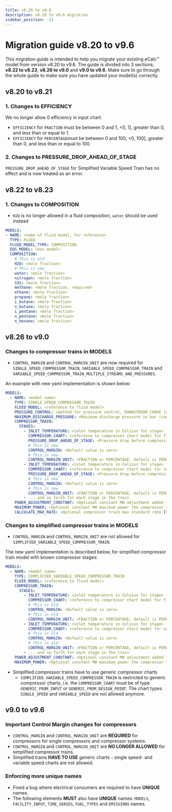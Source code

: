 ```yaml
---
title: v8.20 to v9.6
description: v8.20 to v9.6 migration
sidebar_position: -11
---
```


# Migration guide v8.20 to v9.6

This migration guide is intended to help you migrate your existing eCalc™ model from version v8.20 to v9.6. The guide
is divided into 3 sections; **v8.22 to v8.23**, **v8.26 to v9.0** and **v9.0 to v9.6**. Make sure to go through the
whole guide to make sure you have updated your model(s) correctly.

## v8.20 to v8.21

### 1. Changes to EFFICIENCY

We no longer allow 0 efficiency in input chart.
- `EFFICIENCY` for `FRACTION` must be between 0 and 1, <0, 1], greater than 0, and less than or equal to 1.
- `EFFICIENCY` for `PERCENTAGE`must be between 0 and 100, <0, 100], greater than 0, and less than or equal to 100.

### 2. Changes to PRESSURE_DROP_AHEAD_OF_STAGE

`PRESSURE_DROP_AHEAD_OF_STAGE` for Simplified Variable Speed Train has no effect and is now treated as an error.

## v8.22 to v8.23

### 1. Changes to COMPOSITION
- `H2O` is no longer allowed in a fluid composition, `water` should be used instead 

```yaml 
MODELS:
- NAME: <name of fluid model, for reference>
  TYPE: FLUID
  FLUID_MODEL_TYPE: COMPOSITION
  EOS_MODEL: <eos model>
  COMPOSITION:
    # This is old
    H2O: <mole fraction>
    # This is new
    water: <mole fraction>
    nitrogen: <mole fraction>
    CO2: <mole fraction>
    methane: <mole fraction, required>
    ethane: <mole fraction>
    propane: <mole fraction>
    i_butane: <mole fraction>
    n_butane: <mole fraction>
    i_pentane: <mole fraction>
    n_pentane: <mole fraction>
    n_hexane: <mole fraction>
```


## v8.26 to v9.0

### Changes to compressor trains in MODELS

- `CONTROL_MARGIN` and `CONTROL_MARGIN_UNIT` are now required for `SINGLE_SPEED_COMPRESSOR_TRAIN`, `VARIABLE_SPEED_COMPRESSOR_TRAIN` and `VARIABLE_SPEED_COMPRESSOR_TRAIN_MULTIPLE_STREAMS_AND_PRESSURES`.

An example with new yaml implementation is shown below:

```yaml 
MODELS:
  - NAME: <model name>
    TYPE: SINGLE_SPEED_COMPRESSOR_TRAIN
    FLUID_MODEL: <reference to fluid model>
    PRESSURE_CONTROL: <method for pressure control, DOWNSTREAM_CHOKE (default), UPSTREAM_CHOKE, , INDIVIDUAL_ASV_PRESSURE, INDIVIDUAL_ASV_RATE or COMMON_ASV>
    MAXIMUM_DISCHARGE_PRESSURE: <Maximum discharge pressure in bar (can only use if pressure control is DOWNSTREAM_CHOKE)>
    COMPRESSOR_TRAIN:
      STAGES:
        - INLET_TEMPERATURE: <inlet temperature in Celsius for stage>
          COMPRESSOR_CHART: <reference to compressor chart model for first stage, must be defined in MODELS or FACILITY_INPUTS>
          PRESSURE_DROP_AHEAD_OF_STAGE: <Pressure drop before compression stage [in bar]>
          # This is new
          CONTROL_MARGIN: <Default value is zero>
          # This is new
          CONTROL_MARGIN_UNIT: <FRACTION or PERCENTAGE, default is PERCENTAGE>
        - INLET_TEMPERATURE: <inlet temperature in Celsius for stage>
          COMPRESSOR_CHART: <reference to compressor chart model for second stage, must be defined in MODELS or FACILITY_INPUTS>
          PRESSURE_DROP_AHEAD_OF_STAGE: <Pressure drop before compression stage [in bar]>
          # This is new
          CONTROL_MARGIN: <Default value is zero>
          # This is new
          CONTROL_MARGIN_UNIT: <FRACTION or PERCENTAGE, default is PERCENTAGE>
        - ... and so forth for each stage in the train
    POWER_ADJUSTMENT_CONSTANT: <Optional constant MW adjustment added to the model>
    MAXIMUM_POWER: <Optional constant MW maximum power the compressor train can require>
    CALCULATE_MAX_RATE: <Optional compressor train max standard rate [Sm3/day] in result if set to true. Default false. Use with caution. This will increase runtime significantly. >
```

### Changes to simplified compressor trains in MODELS

- `CONTROL_MARGIN` and `CONTROL_MARGIN_UNIT` are not allowed for `SIMPLIFIED_VARIABLE_SPEED_COMPRESSOR_TRAIN`.

The new yaml implementation is described below, for simplified compressor train model with known compressor stages:

```yaml 
MODELS:
  - NAME: <model name>
    TYPE: SIMPLIFIED_VARIABLE_SPEED_COMPRESSOR_TRAIN
    FLUID_MODEL: <reference to fluid model>
    COMPRESSOR_TRAIN:
      STAGES:
        - INLET_TEMPERATURE: <inlet temperature in Celsius for stage>
          COMPRESSOR_CHART: <reference to compressor chart model for first stage, must be defined in MODELS or FACILITY_INPUTS>
          # This is old
          CONTROL_MARGIN: <Default value is zero>
          # This is old
          CONTROL_MARGIN_UNIT: <FRACTION or PERCENTAGE, default is PERCENTAGE>
        - INLET_TEMPERATURE: <inlet temperature in Celsius for stage>
          COMPRESSOR_CHART: <reference to compressor chart model for second stage, must be defined in MODELS or FACILITY_INPUTS>
          # This is old
          CONTROL_MARGIN: <Default value is zero>
          # This is old
          CONTROL_MARGIN_UNIT: <FRACTION or PERCENTAGE, default is PERCENTAGE>
        - ... and so forth for each stage in the train
    POWER_ADJUSTMENT_CONSTANT: <Optional constant MW adjustment added to the model>
    MAXIMUM_POWER: <Optional constant MW maximum power the compressor train can require>
```
- Simplified compressor trains have to use generic compressor charts
  - `SIMPLIFIED_VARIABLE_SPEED_COMPRESSOR_TRAIN` is restricted to generic compressor charts, i.e. the `COMPRESSOR_CHART` must be of type `GENERIC_FROM_INPUT` or `GENERIC_FROM_DESIGN_POINT`. The chart types `SINGLE_SPEED` and `VARIABLE_SPEED` are not allowed anymore.

## v9.0 to v9.6

### Important Control Margin changes for compressors

* `CONTROL_MARGIN` and `CONTROL_MARGIN_UNIT` are **REQUIRED** for compressors for single compressors and compressor systems.
* `CONTROL_MARGIN` and `CONTROL_MARGIN_UNIT` are **NO LONGER ALLOWED** for simplified compressor trains.
* Simplified trains **HAVE TO USE** generic charts - single speed- and variable speed charts are not allowed.

### Enforcing more unique names

* Fixed a bug where electrical consumers are required to have **UNIQUE** names.
* The following elements **MUST** also have **UNIQUE** names: `MODELS`, `FACILITY_INPUT`, `TIME_SERIES`, `FUEL_TYPES` and `EMISSIONS` names.
